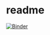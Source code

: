 # readme
[![Binder](https://mybinder.org/badge_logo.svg)](https://mybinder.org/v2/gh/biovcnet/topic-python-Lesson9-bindercontent/master)

